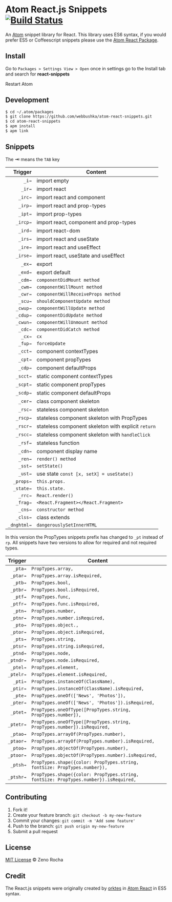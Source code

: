 Atom React.js Snippets [![Build Status](https://travis-ci.org/webbushka/atom-react-snippets.svg?branch=master)](https://travis-ci.org/webbushka/atom-react-snippets)
====================================================================================================================================================================

An [Atom](https://atom.io/) snippet library for React. This library uses ES6 syntax, if you would prefer ES5 or Coffeescript snippets please use the [Atom React Package](https://atom.io/packages/react).

Install
-------

Go to `Packages > Settings View > Open` once in settings go to the Install tab and search for **react-snippets**

Restart Atom

Development
-----------

```sh
$ cd ~/.atom/packages
$ git clone https://github.com/webbushka/atom-react-snippets.git
$ cd atom-react-snippets
$ apm install
$ apm link
```

Snippets
--------

The **⇥** means the `TAB` key

| Trigger      | Content |
| -------:     | ------- |
| `_i→`       | import empty |
| `_ir→`      | import react |
| `_irc→`     | import react and component |
| `_irp→`     | import react and prop-types |
| `_ipt→`     | import prop-types |
| `_ircp→`    | import react, component and prop-types |
| `_ird→`     | import react-dom |
| `_irs→`     | import react and useState |
| `_ire→`     | import react and useEffect |
| `_irse→`    | import react, useState and useEffect |
| `_ex→`      | export |
| `_exd→`     | export default |
| `_cdm→`     | `componentDidMount method` |
| `_cwm→`     | `componentWillMount method` |
| `_cwr→`     | `componentWillReceiveProps method` |
| `_scu→`     | `shouldComponentUpdate method` |
| `_cwup→`    | `componentWillUpdate method` |
| `_cdup→`    | `componentDidUpdate method` |
| `_cwun→`    | `componentWillUnmount method` |
| `_cdc→`     | `componentDidCatch method` |
| `_cx→`      | `cx` |
| `_fup→`     | `forceUpdate` |
| `_cct→`     | component contextTypes |
| `_cpt→`     | component propTypes |
| `_cdp→`     | component defaultProps |
| `_scct→`    | static component contextTypes |
| `_scpt→`    | static component propTypes |
| `_scdp→`    | static component defaultProps |
| `_cer→`     | class component skeleton |
| `_rsc→`     | stateless component skeleton |
| `_rscp→`    | stateless component skeleton with PropTypes |
| `_rscr→`    | stateless component skeleton with explicit `return` |
| `_rscc→`    | stateless component skeleton with `handleClick` |
| `_rsf→`     | stateless function |
| `_cdn→`     | component display name |
| `_ren→`     | `render() method` |
| `_sst→`     | `setState()` |
| `_ust→`     | use state `const [x, setX] = useState()` |
| `_props→`   | `this.props.` |
| `_state→`   | `this.state.` |
| `_rrc→`     | `React.render()` |
| `_frag→`    | `<React.Fragment></React.Fragment>` |
| `_cns→`     | `constructor method` |
| `_clss→`    | class extends |
| `_dnghtml→` | `dangerouslySetInnerHTML` |

In this version the PropTypes snippets prefix has changed to `_pt` instead of `rp`. All snippets have two versions to allow for required and not required types.

| Trigger  | Content |
| -------: | ------- |
| `_pta→`   | `PropTypes.array,` |
| `_ptar→`  | `PropTypes.array.isRequired,` |
| `_ptb→`   | `PropTypes.bool,` |
| `_ptbr→`  | `PropTypes.bool.isRequired,` |
| `_ptf→`   | `PropTypes.func,` |
| `_ptfr→`  | `PropTypes.func.isRequired,` |
| `_ptn→`   | `PropTypes.number,` |
| `_ptnr→`  | `PropTypes.number.isRequired,` |
| `_pto→`   | `PropTypes.object.,` |
| `_ptor→`  | `PropTypes.object.isRequired,` |
| `_pts→`   | `PropTypes.string,` |
| `_ptsr→`  | `PropTypes.string.isRequired,` |
| `_ptnd→`  | `PropTypes.node,` |
| `_ptndr→` | `PropTypes.node.isRequired,` |
| `_ptel→`  | `PropTypes.element,` |
| `_ptelr→` | `PropTypes.element.isRequired,` |
| `_pti→`   | `PropTypes.instanceOf(ClassName),` |
| `_ptir→`  | `PropTypes.instanceOf(ClassName).isRequired,` |
| `_pte→`   | `PropTypes.oneOf(['News', 'Photos']),` |
| `_pter→`  | `PropTypes.oneOf(['News', 'Photos']).isRequired,` |
| `_ptet→`  | `PropTypes.oneOfType([PropTypes.string, PropTypes.number]),` |
| `_ptetr→` | `PropTypes.oneOfType([PropTypes.string, PropTypes.number]).isRequired,` |
| `_ptao→`  | `PropTypes.arrayOf(PropTypes.number),` |
| `_ptaor→` | `PropTypes.arrayOf(PropTypes.number).isRequired,` |
| `_ptoo→`  | `PropTypes.objectOf(PropTypes.number),` |
| `_ptoor→` | `PropTypes.objectOf(PropTypes.number).isRequired,` |
| `_ptsh→`  | `PropTypes.shape({color: PropTypes.string, fontSize: PropTypes.number}),` |
| `_ptshr→` | `PropTypes.shape({color: PropTypes.string, fontSize: PropTypes.number}).isRequired,` |

Contributing
------------

1.	Fork it!
2.	Create your feature branch: `git checkout -b my-new-feature`
3.	Commit your changes: `git commit -m 'Add some feature'`
4.	Push to the branch: `git push origin my-new-feature`
5.	Submit a pull request

License
-------

[MIT License](http://zenorocha.mit-license.org/) © Zeno Rocha

Credit
------

The React.js snippets were originally created by [orktes](https://atom.io/users/orktes) in [Atom React](https://atom.io/packages/react) in ES5 syntax.
